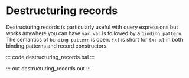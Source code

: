 # Destructuring records

Destructuring records is particularly useful with query expressions but works anywhere you can have `var`.
`var` is followed by a `binding pattern`. The semantics of `binding pattern` is open. `{x}` is short for
`{x: x}` in both binding patterns and record constructors.

::: code destructuring_records.bal :::

::: out destructuring_records.out :::